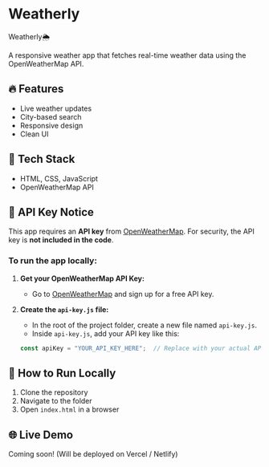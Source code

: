 # Weatherly
Weatherly🌦️

A responsive weather app that fetches real-time weather data using the OpenWeatherMap API.

## 🔥 Features
- Live weather updates
- City-based search
- Responsive design
- Clean UI

## 🚀 Tech Stack
- HTML, CSS, JavaScript
- OpenWeatherMap API

## 🔐 API Key Notice

This app requires an **API key** from [OpenWeatherMap](https://openweathermap.org/api). For security, the API key is **not included in the code**.

### To run the app locally:
1. **Get your OpenWeatherMap API Key:**
   - Go to [OpenWeatherMap](https://openweathermap.org/api) and sign up for a free API key.

2. **Create the `api-key.js` file:**
   - In the root of the project folder, create a new file named `api-key.js`.
   - Inside `api-key.js`, add your API key like this:

   ```js
   const apiKey = "YOUR_API_KEY_HERE";  // Replace with your actual API key

## 🧪 How to Run Locally
1. Clone the repository  
2. Navigate to the folder  
3. Open `index.html` in a browser  
  
## 🌐 Live Demo
Coming soon! (Will be deployed on Vercel / Netlify)
